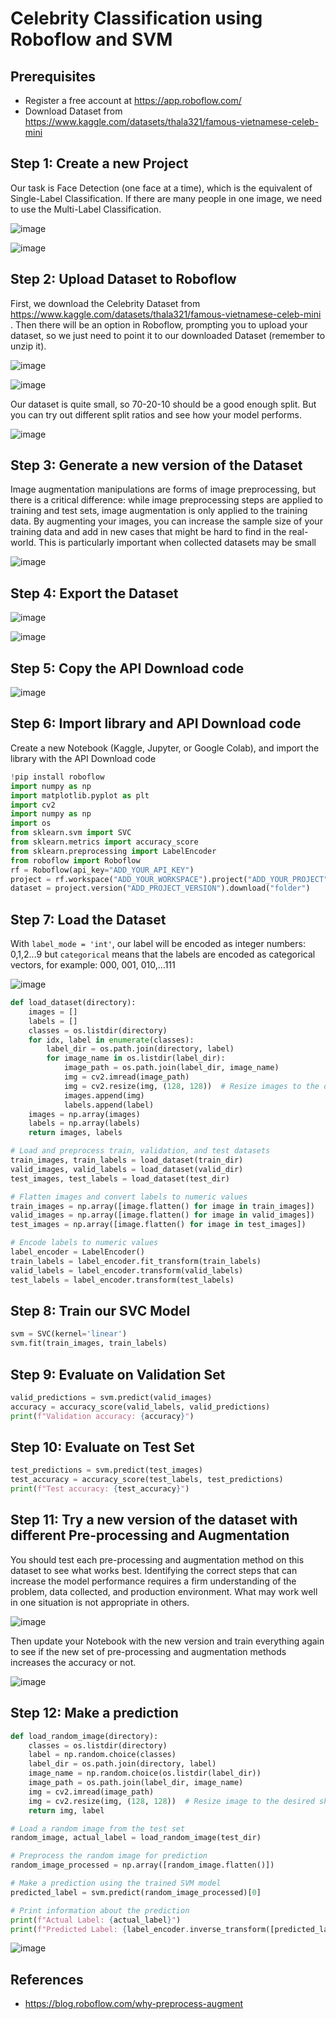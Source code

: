 # Celebrity Classification using Roboflow and SVM

## Prerequisites
- Register a free account at https://app.roboflow.com/
- Download Dataset from https://www.kaggle.com/datasets/thala321/famous-vietnamese-celeb-mini

## Step 1: Create a new Project

Our task is Face Detection (one face at a time), which is the equivalent of Single-Label Classification. If there are many people in one image, we need to use the Multi-Label Classification.

![image](https://github.com/hughiephan/DPL/assets/16631121/307eb057-1af4-429c-be8d-52e52b9cdcc0)

![image](https://github.com/hughiephan/DPL/assets/16631121/9435c558-3e58-414e-bfe5-e71f0226fa4b)

## Step 2: Upload Dataset to Roboflow

First, we download the Celebrity Dataset from https://www.kaggle.com/datasets/thala321/famous-vietnamese-celeb-mini . Then there will be an option in Roboflow, prompting you to upload your dataset, so we just need to point it to our downloaded Dataset (remember to unzip it).

![image](https://github.com/hughiephan/DPL/assets/16631121/6e3ff2b0-f070-40ba-8055-b3da360e0a25)

![image](https://github.com/hughiephan/DPL/assets/16631121/aed2565d-f16e-4e8c-ba73-93eb7cebe37e)

Our dataset is quite small, so 70-20-10 should be a good enough split. But you can try out different split ratios and see how your model performs.

![image](https://github.com/hughiephan/DPL/assets/16631121/7bc25a67-2a36-4422-8ecf-22819c1d2f38)

## Step 3: Generate a new version of the Dataset

Image augmentation manipulations are forms of image preprocessing, but there is a critical difference: while image preprocessing steps are applied to training and test sets, image augmentation is only applied to the training data. By augmenting your images, you can increase the sample size of your training data and add in new cases that might be hard to find in the real-world. This is particularly important when collected datasets may be small

![image](https://github.com/hughiephan/DPL/assets/16631121/b73d1127-b7f0-4f22-a0ee-85ed46f7f0ba)

## Step 4: Export the Dataset

![image](https://github.com/hughiephan/DPL/assets/16631121/e1c7e138-edd7-458a-a956-7ed621445bbe)

![image](https://github.com/hughiephan/DPL/assets/16631121/36d69c15-9c9f-4644-ab95-cb4336daa0b7)

## Step 5: Copy the API Download code

![image](https://github.com/hughiephan/DPL/assets/16631121/0eaef9df-3095-4e69-a1b1-000df6daec75)

## Step 6: Import library and API Download code

Create a new Notebook (Kaggle, Jupyter, or Google Colab), and import the library with the API Download code

```python
!pip install roboflow
import numpy as np
import matplotlib.pyplot as plt
import cv2
import numpy as np
import os
from sklearn.svm import SVC
from sklearn.metrics import accuracy_score
from sklearn.preprocessing import LabelEncoder
from roboflow import Roboflow
rf = Roboflow(api_key="ADD_YOUR_API_KEY")
project = rf.workspace("ADD_YOUR_WORKSPACE").project("ADD_YOUR_PROJECT")
dataset = project.version("ADD_PROJECT_VERSION").download("folder")
```

## Step 7: Load the Dataset

With `label_mode = 'int'`, our label will be encoded as integer numbers: 0,1,2...9 but `categorical` means that the labels are encoded as categorical vectors, for example: 000, 001, 010,...111

![image](https://github.com/hughiephan/DPL/assets/16631121/5c8bbc57-f8be-4de2-95b1-3936d590e359)

```python
def load_dataset(directory):
    images = []
    labels = []
    classes = os.listdir(directory)
    for idx, label in enumerate(classes):
        label_dir = os.path.join(directory, label)
        for image_name in os.listdir(label_dir):
            image_path = os.path.join(label_dir, image_name)
            img = cv2.imread(image_path)
            img = cv2.resize(img, (128, 128))  # Resize images to the desired shape
            images.append(img)
            labels.append(label)
    images = np.array(images)
    labels = np.array(labels)
    return images, labels

# Load and preprocess train, validation, and test datasets
train_images, train_labels = load_dataset(train_dir)
valid_images, valid_labels = load_dataset(valid_dir)
test_images, test_labels = load_dataset(test_dir)

# Flatten images and convert labels to numeric values
train_images = np.array([image.flatten() for image in train_images])
valid_images = np.array([image.flatten() for image in valid_images])
test_images = np.array([image.flatten() for image in test_images])

# Encode labels to numeric values
label_encoder = LabelEncoder()
train_labels = label_encoder.fit_transform(train_labels)
valid_labels = label_encoder.transform(valid_labels)
test_labels = label_encoder.transform(test_labels)
```

## Step 8: Train our SVC Model

```python
svm = SVC(kernel='linear')
svm.fit(train_images, train_labels)
```

## Step 9: Evaluate on Validation Set
```python
valid_predictions = svm.predict(valid_images)
accuracy = accuracy_score(valid_labels, valid_predictions)
print(f"Validation accuracy: {accuracy}")
```

## Step 10: Evaluate on Test Set
```python
test_predictions = svm.predict(test_images)
test_accuracy = accuracy_score(test_labels, test_predictions)
print(f"Test accuracy: {test_accuracy}")
```

## Step 11: Try a new version of the dataset with different Pre-processing and Augmentation 

You should test each pre-processing and augmentation method on this dataset to see what works best. Identifying the correct steps that can increase the model performance requires a firm understanding of the problem, data collected, and production environment. What may work well in one situation is not appropriate in others.

![image](https://github.com/hughiephan/DPL/assets/16631121/6361218b-f8e0-4917-aeea-7ca716b982a1)

 Then update your Notebook with the new version and train everything again to see if the new set of pre-processing and augmentation methods increases the accuracy or not.

![image](https://github.com/hughiephan/DPL/assets/16631121/0e2ebbf3-429c-485f-ae14-e0b2d913485e)

## Step 12: Make a prediction

```python
def load_random_image(directory):
    classes = os.listdir(directory)
    label = np.random.choice(classes)
    label_dir = os.path.join(directory, label)
    image_name = np.random.choice(os.listdir(label_dir))
    image_path = os.path.join(label_dir, image_name)
    img = cv2.imread(image_path)
    img = cv2.resize(img, (128, 128))  # Resize image to the desired shape
    return img, label

# Load a random image from the test set
random_image, actual_label = load_random_image(test_dir)

# Preprocess the random image for prediction
random_image_processed = np.array([random_image.flatten()])

# Make a prediction using the trained SVM model
predicted_label = svm.predict(random_image_processed)[0]

# Print information about the prediction
print(f"Actual Label: {actual_label}")
print(f"Predicted Label: {label_encoder.inverse_transform([predicted_label])[0]}")
```

![image](https://github.com/hughiephan/DPL/assets/16631121/3909593e-03ce-4b7f-b54b-ec774af1dd25)

## References
- https://blog.roboflow.com/why-preprocess-augment
